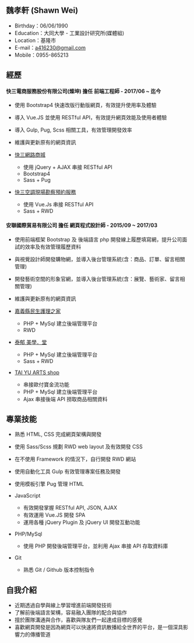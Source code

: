 ## 魏孝軒 (Shawn Wei)

- Birthday：06/06/1990
- Education：大同大學 - 工業設計研究所(媒體組)
- Location：基隆市
- E-mail：a416230@gmail.com
- Mobile：0955-865213


## 經歷

#### 快三電商服務股份有限公司(燦坤) 擔任 前端工程師 - 2017/06 ~ 迄今

- 使用 Bootstrap4 快速改版行動版網頁，有效提升使用率及體驗
- 導入 Vue.JS 並使用 RESTful API，有效提升網頁效能及使用者體驗
- 導入 Gulp, Pug, Scss 相關工具，有效管理開發效率
- 維護與更新原有的網頁資訊

- [快三網路商城](https://www.tkec.com.tw/mobile/mob_index.aspx) 
  - 使用 jQuery + AJAX 串接 RESTful API
  - Bootstrap4
  - Sass + Pug

- [快三空調現場勘察預約服務](http://www.tkec.com.tw/Events/2018Air/index.aspx) 
  - 使用 Vue.Js 串接 RESTful API
  - Sass + RWD

#### 安聯國際貿易有限公司 擔任 網頁程式設計師 - 2015/09 ~ 2017/03

- 使用前端框架 Bootstrap 及 後端語言 php 開發線上履歷填寫網，提升公司面試的效率及有效管理履歷資料
- 與視覺設計師開發購物網，並導入後台管理系統(含：商品、訂單、留言相關管理)
- 開發藝術空間的形象官網，並導入後台管理系統(含：展覽、藝術家、留言相關管理)
- 維護與更新原有的網頁資訊

- [嘉義縣民生護理之家](http://www.msnh.com.tw/) 
  - PHP + MySql 建立後端管理平台
  - RWD
  
- [泰郁  美學．堂](http://wss.myds.me/taiyugallery) 
  - PHP + MySql 建立後端管理平台
  - Sass + RWD
 
- [TAI YU ARTS shop](http://wss.myds.me/taiyushop) 
  - 串接歐付寶金流功能
  - PHP + MySql 建立後端管理平台
  - Ajax 串接後端 API 撈取商品相關資料


## 專業技能

- 熟悉 HTML, CSS 完成網頁架構與開發
- 使用 Sass/Scss 規劃 RWD web layout 及有效開發 CSS
- 在不使用 Framework 的情況下，自行開發 RWD 網站
- 使用自動化工具 Gulp 有效管理專案任務及開發
- 使用模板引擎 Pug 管理 HTML
  
- JavaScript
  - 有效開發掌握 RESTful API, JSON, AJAX
  - 有效運用 Vue.JS 開發 SPA
  - 運用各種 jQuery Plugin 及 jQuery UI 開發互動功能
  
- PHP/MySql
  - 使用 PHP 開發後端管理平台，並利用 Ajax 串接 API 存取資料庫

- Git
  - 熟悉 Git / Github 版本控制指令

## 自我介紹

- 近期透過自學與線上學習增進前端開發技術
- 了解前後端語言架構，容易融入團隊的配合與協作
- 擅於團隊溝通與合作，喜歡與隊友們一起達成目標的感覺
- 喜歡網頁開發是因為網頁可以快速將資訊散播給全世界的平台，是一個深具影響力的傳播管道
